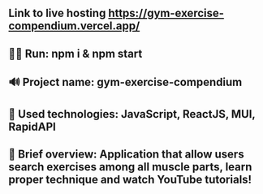 ## Link to live hosting https://gym-exercise-compendium.vercel.app/
## 👨‍💻 Run: npm i & npm start
## 🔊 Project name: gym-exercise-compendium
## 🔧 Used technologies: JavaScript, ReactJS, MUI, RapidAPI
## 👀 Brief overview: Application that allow users search exercises among all muscle parts, learn proper technique and watch YouTube tutorials!
